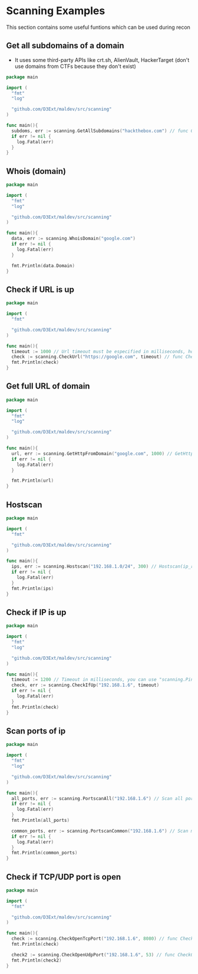 # Scanning Examples

This section contains some useful funtions which can be used during recon

## Get all subdomains of a domain

- It uses some third-party APIs like crt.sh, AlienVault, HackerTarget (don't use domains from CTFs because they don't exist)

```go
package main

import (
  "fmt"
  "log"

  "github.com/D3Ext/maldev/src/scanning"
)

func main(){
  subdoms, err := scanning.GetAllSubdomains("hackthebox.com") // func GetAllSubdomains(dom string) ([]string, error)
  if err != nil {
    log.Fatal(err)
  }
}
```

## Whois (domain)

```go
package main

import (
  "fmt"
  "log"

  "github.com/D3Ext/maldev/src/scanning"
)

func main(){
  data, err := scanning.WhoisDomain("google.com")
  if err != nil {
    log.Fatal(err)
  }

  fmt.Println(data.Domain)
}
```

## Check if URL is up

```go
package main

import (
  "fmt"

  "github.com/D3Ext/maldev/src/scanning"
)

func main(){
  timeout := 1000 // Url timeout must be especified in milliseconds, however you can use "scanning.UrlTimeout" to use default timeout
  check := scanning.CheckUrl("https://google.com", timeout) // func CheckUrl(url_to_check string, timeout int) (bool)
  fmt.Println(check)
}
```

## Get full URL of domain

```go
package main

import (
  "fmt"
  "log"

  "github.com/D3Ext/maldev/src/scanning"
)

func main(){
  url, err := scanning.GetHttpFromDomain("google.com", 1000) // GetHttpFromDomain(domain string, timeout int) (string, error)
  if err != nil {
    log.Fatal(err)
  }

  fmt.Println(url)
}
```

## Hostscan

```go
package main

import (
  "fmt"

  "github.com/D3Ext/maldev/src/scanning"
)

func main(){
  ips, err := scanning.Hostscan("192.168.1.0/24", 300) // Hostscan(ip_range string, ping_timeout int) ([]string, error)
  if err != nil {
    log.Fatal(err)
  }
  fmt.Println(ips)
}
```

## Check if IP is up

```go
package main

import (
  "fmt"
  "log"

  "github.com/D3Ext/maldev/src/scanning"
)

func main(){
  timeout := 1200 // Timeout in milliseconds, you can use "scanning.PingTimeout" as a default timeout
  check, err := scanning.CheckIfUp("192.168.1.6", timeout)
  if err != nil {
    log.Fatal(err)
  }
  fmt.Println(check)
}
```

## Scan ports of ip

```go
package main

import (
  "fmt"
  "log"

  "github.com/D3Ext/maldev/src/scanning"
)

func main(){
  all_ports, err := scanning.PortscanAll("192.168.1.6") // Scan all ports of an ip (65535)
  if err != nil {
    log.Fatal(err)
  }
  fmt.Println(all_ports)

  common_ports, err := scanning.PortscanCommon("192.168.1.6") // Scan most common ports of an ip
  if err != nil {
    log.Fatal(err)
  }
  fmt.Println(common_ports)
}
```

## Check if TCP/UDP port is open

```go
package main

import (
  "fmt"

  "github.com/D3Ext/maldev/src/scanning"
)

func main(){
  check := scanning.CheckOpenTcpPort("192.168.1.6", 8080) // func CheckOpenTcpPort(ip string, port int) (bool)
  fmt.Println(check)

  check2 := scanning.CheckOpenUdpPort("192.168.1.6", 53) // func CheckOpenUdpPort(ip string, port int) (bool)
  fmt.Println(check2)
}
```




